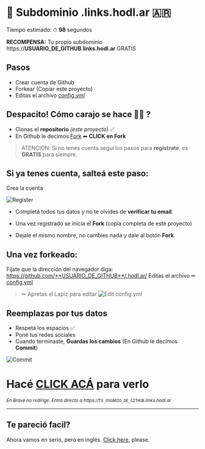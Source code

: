 # 🧉 Subdominio .links.hodl.ar 🇦🇷

Tiempo estimado: ⏱ **98** segundos

**RECOMPENSA:** Tu propio subdominio https://**USUARIO_DE_GITHUB**.**links.hodl.ar** GRATIS

## Pasos

- Crear cuenta de Github
- Forkear (Copiar este proyecto)
- Editas el archivo [config.yml](config.yml)

## Despacito! Cómo carajo se hace 🤌🤌 ?

- Clonas el **repositorio** _(este proyecto)_ ✅
- En Github le decimos [Fork](https://github.com/lacrypta/.hodl.ar/fork) ⬅ **CLICK en Fork**

> ATENCION: Si no tenes cuenta seguí los pasos para **registrate**, es **GRATIS** para siempre.

## Si ya tenes cuenta, salteá este paso:

Crea la cuenta

![Register](https://raw.githubusercontent.com/lacrypta/.hodl.ar/hidden/docs/register.png "Register")

- Completá todos tus datos y no te olvides de **verificar tu email**.

- Una vez registrado se inicia el **Fork** (copia completa de este proyecto)

- Dejale el mismo nombre, no cambies nada y dale al botón **Fork**.

## Una vez forkeado:

Fijate que la dirección del navegador diga: https://github.com/**USUARIO_DE_GITHUB**/.hodl.ar/
Editas el archivo ✏ [config.yml](config.yml)

> ✏ Apretas el Lapiz para editar
> ![Edit config.yml](https://raw.githubusercontent.com/lacrypta/.hodl.ar/hidden/docs/edit.png "Edit config.yml")

## Reemplazas por tus datos

- Respetá los espacios ✅
- Poné tus redes sociales
- Cuando terminaste, **Guardas los cambios** (En Github le decimos **Commit**)

![Commit](https://raw.githubusercontent.com/lacrypta/.hodl.ar/hidden/docs/commit.png "Commit Changes")

# Hacé [CLICK ACÁ](https://hodl.ar/api/subdomain/redirect) para verlo

<sub>_En Brave no redirige. Entra directo a https://_`TU_USUARIO_DE_GITHUB`_.links.hodl.ar_</sub>

---

## Te pareció facil?

Ahora vamos en serio, pero en inglés.
[Click here](https://github.com/lacrypta/links), please.
